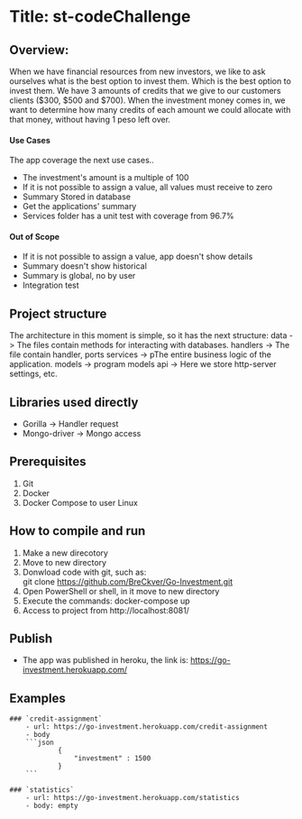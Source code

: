 # Title: st-codeChallenge
## Overview: 

When we have financial resources from new investors, we like to ask ourselves what is the best option to invest them.
Which is the best option to invest them. We have 3 amounts of credits that we give to our customers clients ($300, $500 and $700). When the investment money comes in, we want to determine  how many credits of each amount we could allocate with that money, without having 1 peso left over.


#### Use Cases
The app coverage the next use cases..
* The investment's amount is a multiple of 100 
* If it is not possible to assign a value, all values must receive to zero
* Summary Stored in database
* Get the applications' summary
* Services folder has a unit test with coverage from 96.7%

#### Out of Scope
* If it is not possible to assign a value, app doesn't show details
* Summary doesn't show historical
* Summary is global, no by user
* Integration test

## Project structure
The architecture in this moment is simple, so it has the next structure:
data                -> The files contain methods for interacting with databases.
handlers            -> The file contain handler, ports
services            -> pThe entire business logic of the application.
models              -> program models 
api                 -> Here we store http-server settings, etc.

## Libraries used directly
- Gorilla           -> Handler request
- Mongo-driver      -> Mongo access


## Prerequisites
1. Git
2. Docker
3. Docker Compose to user Linux 

## How to compile and run 
1. Make a new direcotory
2. Move to new directory
3. Donwload code with git, such as:  
    git clone https://github.com/BreCkver/Go-Investment.git
4. Open PowerShell or shell, in it move to new directory 
5. Execute the commands:
	docker-compose up
6. Access to project from http://localhost:8081/


## Publish
- The app was published in heroku, the link is:
    https://go-investment.herokuapp.com/


## Examples
    ### `credit-assignment`
        - url: https://go-investment.herokuapp.com/credit-assignment
        - body
        ```json 
                {
                    "investment" : 1500
                }
        ```
    
    ### `statistics`
        - url: https://go-investment.herokuapp.com/statistics
        - body: empty